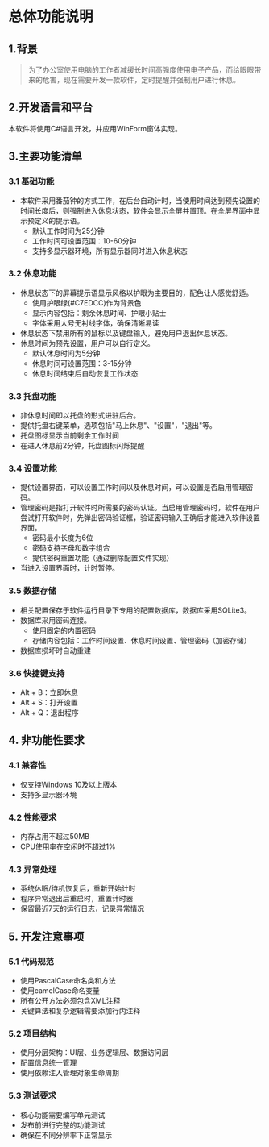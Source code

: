 # 总体功能说明

## 1.背景

> 为了办公室使用电脑的工作者减缓长时间高强度使用电子产品，而给眼眼带来的危害，现在需要开发一款软件，定时提醒并强制用户进行休息。

## 2.开发语言和平台

本软件将使用C#语言开发，并应用WinForm窗体实现。

## 3.主要功能清单

### 3.1 基础功能
-  本软件采用番茄钟的方式工作，在后台自动计时，当使用时间达到预先设置的时间长度后，则强制进入休息状态，软件会显示全屏并置顶。在全屏界面中显示预定义的提示语。
   - 默认工作时间为25分钟
   - 工作时间可设置范围：10-60分钟
   - 支持多显示器环境，所有显示器同时进入休息状态

### 3.2 休息功能
-  休息状态下的屏幕提示语显示风格以护眼为主要目的，配色让人感觉舒适。
   - 使用护眼绿(#C7EDCC)作为背景色
   - 显示内容包括：剩余休息时间、护眼小贴士
   - 字体采用大号无衬线字体，确保清晰易读
-  休息状态下禁用所有的鼠标以及键盘输入，避免用户退出休息状态。
- 休息时间为预先设置，用户可以自行定义。
   - 默认休息时间为5分钟
   - 休息时间可设置范围：3-15分钟
   - 休息时间结束后自动恢复工作状态

### 3.3 托盘功能
- 非休息时间即以托盘的形式进驻后台。
- 提供托盘右键菜单，选项包括"马上休息"、"设置"，"退出"等。
- 托盘图标显示当前剩余工作时间
- 在进入休息前2分钟，托盘图标闪烁提醒

### 3.4 设置功能
- 提供设置界面，可以设置工作时间以及休息时间，可以设置是否启用管理密码。
- 管理密码是指打开软件时所需要的密码认证。当启用管理密码时，软件在用户尝试打开软件时，先弹出密码验证框，验证密码输入正确后才能进入软件设置界面。
   - 密码最小长度为6位
   - 密码支持字母和数字组合
   - 提供密码重置功能（通过删除配置文件实现）
- 当进入设置界面时，计时暂停。

### 3.5 数据存储
- 相关配置保存于软件运行目录下专用的配置数据库，数据库采用SQLite3。
- 数据库采用密码连接。
   - 使用固定的内置密码
   - 存储内容包括：工作时间设置、休息时间设置、管理密码（加密存储）
- 数据库损坏时自动重建

### 3.6 快捷键支持
- Alt + B：立即休息
- Alt + S：打开设置
- Alt + Q：退出程序

## 4. 非功能性要求

### 4.1 兼容性
- 仅支持Windows 10及以上版本
- 支持多显示器环境

### 4.2 性能要求
- 内存占用不超过50MB
- CPU使用率在空闲时不超过1%

### 4.3 异常处理
- 系统休眠/待机恢复后，重新开始计时
- 程序异常退出后重启时，重置计时器
- 保留最近7天的运行日志，记录异常情况

## 5. 开发注意事项

### 5.1 代码规范
- 使用PascalCase命名类和方法
- 使用camelCase命名变量
- 所有公开方法必须包含XML注释
- 关键算法和复杂逻辑需要添加行内注释

### 5.2 项目结构
- 使用分层架构：UI层、业务逻辑层、数据访问层
- 配置信息统一管理
- 使用依赖注入管理对象生命周期

### 5.3 测试要求
- 核心功能需要编写单元测试
- 发布前进行完整的功能测试
- 确保在不同分辨率下正常显示